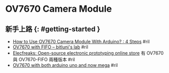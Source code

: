# OV7670 Camera Module

## 新手上路 {: #getting-started }

  - [How to Use OV7670 Camera Module With Arduino? : 4 Steps](https://www.instructables.com/id/How-to-use-OV7670-Camera-Module-with-Arduino/) #ril
  - [OV7670 with FIFO – bitluni's lab](http://bitluni.net/ov7670-with-fifo/) #ril
  - [Elecfreaks: Open\-source electronic prototyping online store](https://www.elecfreaks.com/estore/catalogsearch/result/?cat=&q=ov7670) 有 OV7670 與 OV7670-FIFO 兩種版本 #ril
  - [OV7670 with both arduino uno and now mega](http://forum.arduino.cc/index.php?topic=159557.0) #ril
